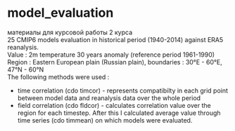 # model_evaluation
материалы для курсовой работы 2 курса\
25 CMIP6 models evaluation in historical period (1940-2014) against ERA5 reanalysis.\
Value : 2m temperature 30 years anomaly (reference period 1961-1990)\
Region : Eastern European plain (Russian plain), boundaries : 30°E - 60°E, 47°N - 60°N\
The following methods were used : 
- time correlation (cdo timcor) - represents compatibilty in each grid point between model data and reanalysis data over the whole period
- field correlation (cdo fldcor) - calculates correlation value over the region for each timestep. After this I calculated average value through time series (cdo timmean) on which models were evaluated.
